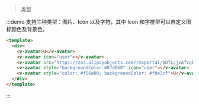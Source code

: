 > 类型

:::demo 支持三种类型：图片、Icon 以及字符，其中 Icon 和字符型可以自定义图标颜色及背景色。

```html
<template>
  <div>
    <v-avatar>U</v-avatar>
    <v-avatar icon="user"></v-avatar>
    <v-avatar src="https://zos.alipayobjects.com/rmsportal/ODTLcjxAfvqbxHnVXCYX.png"></v-avatar>
    <v-avatar style="backgroundColor:#87d068" icon="user"></v-avatar>
    <v-avatar style="color: #f56a00; backgroundColor: #fde3cf">U</v-avatar>
  </div>
</template>
```
:::
